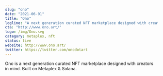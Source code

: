 ```yaml
---
slug: "ono"
date: "2021-06-01"
title: "Ono"
logline: "A next generation curated NFT marketplace designed with creators in mind. Built on Metaplex & Solana."
cta: "http://www.ono.art/"
logo: /img/Ono.svg
category: metaplex, nft
status: live
website: http://www.ono.art/
twitter: https://twitter.com/onodotart
---
```


Ono is a next generation curated NFT marketplace designed with creators in mind. Built on Metaplex & Solana.
